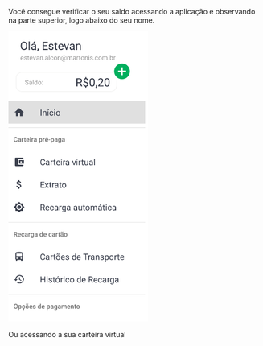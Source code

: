 Você consegue verificar o seu saldo acessando a aplicação e observando na parte superior, logo abaixo do seu nome.

![image.png](/.attachments/image-42cffa8d-6b2e-469c-917a-e29c31712194.png)

Ou acessando a sua carteira virtual



